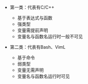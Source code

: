 * 第一类：代表有C/C++
    * 基于表达式与函数
    * 强类型
    * 变量需提前声明
    * 变量名与函数名运行时一般不可见

* 第二类：代表有Bash、VimL
    * 基于命令
    * 弱类型
    * 变量无需声明
    * 变量名与函数名运行时可见
